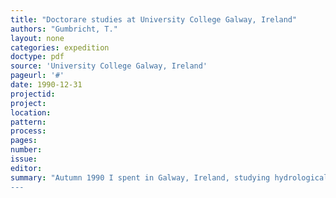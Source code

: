```yaml
---
title: "Doctorare studies at University College Galway, Ireland"
authors: "Gumbricht, T."
layout: none
categories: expedition
doctype: pdf
source: 'University College Galway, Ireland'
pageurl: '#'
date: 1990-12-31
projectid:
project:
location:
pattern:
process:
pages:
number:
issue:
editor:
summary: "Autumn 1990 I spent in Galway, Ireland, studying hydrological modeling at University College Galway. This allowed me to develop my own hydrological model that was later used as part of my PhD and then for modeling the global water cycle.
---
```

